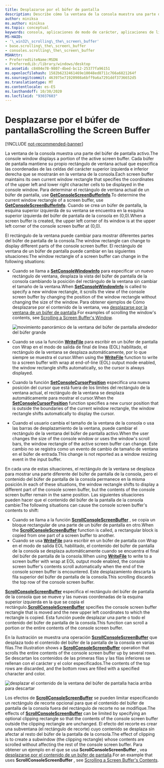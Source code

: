 ```yaml
---
title: Desplazarse por el búfer de pantalla
description: Describe cómo la ventana de la consola muestra una parte del búfer de pantalla activo.
author: miniksa
ms.author: miniksa
ms.topic: conceptual
keywords: consola, aplicaciones de modo de carácter, aplicaciones de línea de comandos, aplicaciones de terminal, API de consola
MS-HAID:
- '\_win32\_scrolling\_the\_screen\_buffer'
- base.scrolling\_the\_screen\_buffer
- consoles.scrolling\_the\_screen\_buffer
MSHAttr:
- PreferredSiteName:MSDN
- PreferredLib:/library/windows/desktop
ms.assetid: c8404e78-9807-4bed-bc12-25377fa96151
ms.openlocfilehash: 1582b6232461469e10048ed8711c766a6821264f
ms.sourcegitcommit: 463975e71920908a6bff9a6a7291ddf3736652d5
ms.translationtype: MT
ms.contentlocale: es-ES
ms.lasthandoff: 10/30/2020
ms.locfileid: "93037603"
---
```

# <a name="scrolling-the-screen-buffer"></a><span data-ttu-id="b693f-104">Desplazarse por el búfer de pantalla</span><span class="sxs-lookup"><span data-stu-id="b693f-104">Scrolling the Screen Buffer</span></span>

[!INCLUDE [not-recommended-banner](./includes/not-recommended-banner.md)]

<span data-ttu-id="b693f-105">La ventana de la consola muestra una parte del búfer de pantalla activo.</span><span class="sxs-lookup"><span data-stu-id="b693f-105">The console window displays a portion of the active screen buffer.</span></span> <span data-ttu-id="b693f-106">Cada búfer de pantalla mantiene su propio rectángulo de ventana actual que especifica las coordenadas de las celdas del carácter superior izquierda e inferior derecha que se mostrarán en la ventana de la consola.</span><span class="sxs-lookup"><span data-stu-id="b693f-106">Each screen buffer maintains its own current window rectangle that specifies the coordinates of the upper left and lower right character cells to be displayed in the console window.</span></span> <span data-ttu-id="b693f-107">Para determinar el rectángulo de ventana actual de un búfer de pantalla, use [**GetConsoleScreenBufferInfo**](getconsolescreenbufferinfo.md).</span><span class="sxs-lookup"><span data-stu-id="b693f-107">To determine the current window rectangle of a screen buffer, use [**GetConsoleScreenBufferInfo**](getconsolescreenbufferinfo.md).</span></span> <span data-ttu-id="b693f-108">Cuando se crea un búfer de pantalla, la esquina superior izquierda de su ventana se encuentra en la esquina superior izquierda del búfer de pantalla de la consola en (0,0).</span><span class="sxs-lookup"><span data-stu-id="b693f-108">When a screen buffer is created, the upper left corner of its window is at the upper left corner of the console screen buffer at (0,0).</span></span>

<span data-ttu-id="b693f-109">El rectángulo de la ventana puede cambiar para mostrar diferentes partes del búfer de pantalla de la consola.</span><span class="sxs-lookup"><span data-stu-id="b693f-109">The window rectangle can change to display different parts of the console screen buffer.</span></span> <span data-ttu-id="b693f-110">El rectángulo de ventana de un búfer de pantalla puede cambiar en las siguientes situaciones:</span><span class="sxs-lookup"><span data-stu-id="b693f-110">The window rectangle of a screen buffer can change in the following situations:</span></span>

- <span data-ttu-id="b693f-111">Cuando se llama a [**SetConsoleWindowInfo**](setconsolewindowinfo.md) para especificar un nuevo rectángulo de ventana, desplaza la vista del búfer de pantalla de la consola cambiando la posición del rectángulo de la ventana sin cambiar el tamaño de la ventana.</span><span class="sxs-lookup"><span data-stu-id="b693f-111">When [**SetConsoleWindowInfo**](setconsolewindowinfo.md) is called to specify a new window rectangle, it scrolls the view of the console screen buffer by changing the position of the window rectangle without changing the size of the window.</span></span> <span data-ttu-id="b693f-112">Para obtener ejemplos de Cómo desplazarse por el contenido de la ventana, vea [desplazarse por la ventana de un búfer de pantalla](scrolling-a-screen-buffer-s-window.md).</span><span class="sxs-lookup"><span data-stu-id="b693f-112">For examples of scrolling the window's contents, see [Scrolling a Screen Buffer's Window](scrolling-a-screen-buffer-s-window.md).</span></span>

  ![movimiento panorámico de la ventana del búfer de pantalla alrededor del búfer grande](images/cscon-01.png)

- <span data-ttu-id="b693f-114">Cuando se usa la función [**WriteFile**](https://msdn.microsoft.com/library/windows/desktop/aa365747) para escribir en un búfer de pantalla con Wrap en el modo de salida de final de línea (EOL) habilitado, el rectángulo de la ventana se desplaza automáticamente, por lo que siempre se muestra el cursor.</span><span class="sxs-lookup"><span data-stu-id="b693f-114">When using the [**WriteFile**](https://msdn.microsoft.com/library/windows/desktop/aa365747) function to write to a screen buffer with wrap at end-of-line (EOL) output mode enabled, the window rectangle shifts automatically, so the cursor is always displayed.</span></span>
- <span data-ttu-id="b693f-115">Cuando la función [**SetConsoleCursorPosition**](setconsolecursorposition.md) especifica una nueva posición del cursor que está fuera de los límites del rectángulo de la ventana actual, el rectángulo de la ventana se desplaza automáticamente para mostrar el cursor.</span><span class="sxs-lookup"><span data-stu-id="b693f-115">When the [**SetConsoleCursorPosition**](setconsolecursorposition.md) function specifies a new cursor position that is outside the boundaries of the current window rectangle, the window rectangle shifts automatically to display the cursor.</span></span>
- <span data-ttu-id="b693f-116">Cuando el usuario cambia el tamaño de la ventana de la consola o usa las barras de desplazamiento de la ventana, puede cambiar el rectángulo de la ventana del búfer de pantalla activo.</span><span class="sxs-lookup"><span data-stu-id="b693f-116">When the user changes the size of the console window or uses the window's scroll bars, the window rectangle of the active screen buffer can change.</span></span> <span data-ttu-id="b693f-117">Este cambio no se registra como un evento de cambio de tamaño de ventana en el búfer de entrada.</span><span class="sxs-lookup"><span data-stu-id="b693f-117">This change is not reported as a window resizing event in the input buffer.</span></span>

<span data-ttu-id="b693f-118">En cada una de estas situaciones, el rectángulo de la ventana se desplaza para mostrar una parte diferente del búfer de pantalla de la consola, pero el contenido del búfer de pantalla de la consola permanece en la misma posición.</span><span class="sxs-lookup"><span data-stu-id="b693f-118">In each of these situations, the window rectangle shifts to display a different part of the console screen buffer, but the contents of the console screen buffer remain in the same position.</span></span> <span data-ttu-id="b693f-119">Las siguientes situaciones pueden hacer que el contenido del búfer de la pantalla de la consola cambie:</span><span class="sxs-lookup"><span data-stu-id="b693f-119">The following situations can cause the console screen buffer's contents to shift:</span></span>

- <span data-ttu-id="b693f-120">Cuando se llama a la función [**ScrollConsoleScreenBuffer**](scrollconsolescreenbuffer.md) , se copia un bloque rectangular de una parte de un búfer de pantalla en otro.</span><span class="sxs-lookup"><span data-stu-id="b693f-120">When the [**ScrollConsoleScreenBuffer**](scrollconsolescreenbuffer.md) function is called, a rectangular block is copied from one part of a screen buffer to another.</span></span>
- <span data-ttu-id="b693f-121">Cuando se usa [**WriteFile**](https://msdn.microsoft.com/library/windows/desktop/aa365747) para escribir en un búfer de pantalla con Wrap en el modo de salida EOL habilitado, el contenido del búfer de pantalla de la consola se desplaza automáticamente cuando se encuentra el final del búfer de pantalla de la consola.</span><span class="sxs-lookup"><span data-stu-id="b693f-121">When using [**WriteFile**](https://msdn.microsoft.com/library/windows/desktop/aa365747) to write to a screen buffer with wrap at EOL output mode enabled, the console screen buffer's contents scroll automatically when the end of the console screen buffer is encountered.</span></span> <span data-ttu-id="b693f-122">Este desplazamiento descarta la fila superior del búfer de pantalla de la consola.</span><span class="sxs-lookup"><span data-stu-id="b693f-122">This scrolling discards the top row of the console screen buffer.</span></span>

<span data-ttu-id="b693f-123">[**ScrollConsoleScreenBuffer**](scrollconsolescreenbuffer.md) especifica el rectángulo del búfer de pantalla de la consola que se mueve y las nuevas coordenadas de la esquina superior izquierda en la que se copia el rectángulo.</span><span class="sxs-lookup"><span data-stu-id="b693f-123">[**ScrollConsoleScreenBuffer**](scrollconsolescreenbuffer.md) specifies the console screen buffer rectangle that is moved and the new upper left coordinates to which the rectangle is copied.</span></span> <span data-ttu-id="b693f-124">Esta función puede desplazar una parte o todo el contenido del búfer de pantalla de la consola.</span><span class="sxs-lookup"><span data-stu-id="b693f-124">This function can scroll a portion or the entire contents of the console screen buffer.</span></span>

<span data-ttu-id="b693f-125">En la ilustración se muestra una operación [**ScrollConsoleScreenBuffer**](scrollconsolescreenbuffer.md) que desplaza todo el contenido del búfer de la pantalla de la consola en varias filas.</span><span class="sxs-lookup"><span data-stu-id="b693f-125">The illustration shows a [**ScrollConsoleScreenBuffer**](scrollconsolescreenbuffer.md) operation that scrolls the entire contents of the console screen buffer up by several rows.</span></span> <span data-ttu-id="b693f-126">Se descartan los contenidos de las primeras filas y las filas inferiores se rellenan con el carácter y el color especificados.</span><span class="sxs-lookup"><span data-stu-id="b693f-126">The contents of the top rows are discarded, and the bottom rows are filled with a specified character and color.</span></span>

![desplazar el contenido de la ventana del búfer de pantalla hacia arriba para descartar](images/cscon-02.png)

<span data-ttu-id="b693f-128">Los efectos de [**ScrollConsoleScreenBuffer**](scrollconsolescreenbuffer.md) se pueden limitar especificando un rectángulo de recorte opcional para que el contenido del búfer de pantalla de la consola fuera del rectángulo de recorte no se modifique.</span><span class="sxs-lookup"><span data-stu-id="b693f-128">The effects of [**ScrollConsoleScreenBuffer**](scrollconsolescreenbuffer.md) can be limited by specifying an optional clipping rectangle so that the contents of the console screen buffer outside the clipping rectangle are unchanged.</span></span> <span data-ttu-id="b693f-129">El efecto del recorte es crear una subventana (el rectángulo de recorte) cuyo contenido se desplaza sin afectar al resto del búfer de la pantalla de la consola.</span><span class="sxs-lookup"><span data-stu-id="b693f-129">The effect of clipping is to create a subwindow (the clipping rectangle) whose contents are scrolled without affecting the rest of the console screen buffer.</span></span> <span data-ttu-id="b693f-130">Para obtener un ejemplo en el que se usa **ScrollConsoleScreenBuffer** , vea [desplazarse por el contenido de un búfer de pantalla](scrolling-a-screen-buffer-s-contents.md).</span><span class="sxs-lookup"><span data-stu-id="b693f-130">For an example that uses **ScrollConsoleScreenBuffer** , see [Scrolling a Screen Buffer's Contents](scrolling-a-screen-buffer-s-contents.md).</span></span>
